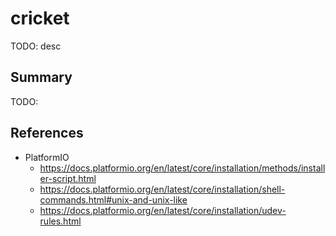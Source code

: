 # cricket

TODO: desc

## Summary

TODO:


## References

- PlatformIO
  - https://docs.platformio.org/en/latest/core/installation/methods/installer-script.html
  - https://docs.platformio.org/en/latest/core/installation/shell-commands.html#unix-and-unix-like
  - https://docs.platformio.org/en/latest/core/installation/udev-rules.html

